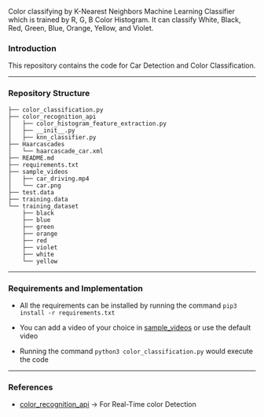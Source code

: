 Color classifying by K-Nearest Neighbors Machine Learning Classifier which is trained by R, G, B Color Histogram. It can classify White, Black, Red, Green, Blue, Orange, Yellow, and Violet.

### Introduction
This repository contains the code for Car Detection and Color Classification.

---

### Repository Structure

```
├── color_classification.py
├── color_recognition_api
│   ├── color_histogram_feature_extraction.py
│   ├── __init__.py
│   ├── knn_classifier.py
├── Haarcascades
│   └── haarcascade_car.xml
├── README.md
├── requirements.txt
├── sample_videos
│   ├── car_driving.mp4
│   └── car.png
├── test.data
├── training.data
└── training_dataset
    ├── black
    ├── blue
    ├── green
    ├── orange
    ├── red
    ├── violet
    ├── white
    └── yellow
```

---

### Requirements and Implementation
- All the requirements can be installed by running the command `pip3 install -r requirements.txt`

- You can add a video of your choice in [sample_videos]() or use the default video

- Running the command `python3 color_classification.py` would execute the code

---

### References

- [color_recognition_api](https://github.com/ahmetozlu/color_recognition/tree/master/src/color_recognition_api) -> For Real-Time color Detection